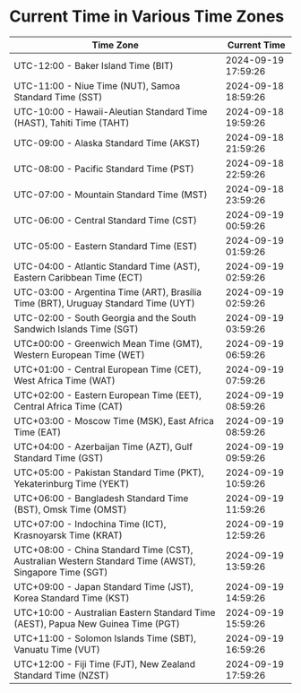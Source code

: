 # Current Time in Various Time Zones

| Time Zone | Current Time |
|-----------|--------------|
| UTC-12:00 - Baker Island Time (BIT) | 2024-09-19 17:59:26 |
| UTC-11:00 - Niue Time (NUT), Samoa Standard Time (SST) | 2024-09-18 18:59:26 |
| UTC-10:00 - Hawaii-Aleutian Standard Time (HAST), Tahiti Time (TAHT) | 2024-09-18 19:59:26 |
| UTC-09:00 - Alaska Standard Time (AKST) | 2024-09-18 21:59:26 |
| UTC-08:00 - Pacific Standard Time (PST) | 2024-09-18 22:59:26 |
| UTC-07:00 - Mountain Standard Time (MST) | 2024-09-18 23:59:26 |
| UTC-06:00 - Central Standard Time (CST) | 2024-09-19 00:59:26 |
| UTC-05:00 - Eastern Standard Time (EST) | 2024-09-19 01:59:26 |
| UTC-04:00 - Atlantic Standard Time (AST), Eastern Caribbean Time (ECT) | 2024-09-19 02:59:26 |
| UTC-03:00 - Argentina Time (ART), Brasília Time (BRT), Uruguay Standard Time (UYT) | 2024-09-19 02:59:26 |
| UTC-02:00 - South Georgia and the South Sandwich Islands Time (SGT) | 2024-09-19 03:59:26 |
| UTC±00:00 - Greenwich Mean Time (GMT), Western European Time (WET) | 2024-09-19 06:59:26 |
| UTC+01:00 - Central European Time (CET), West Africa Time (WAT) | 2024-09-19 07:59:26 |
| UTC+02:00 - Eastern European Time (EET), Central Africa Time (CAT) | 2024-09-19 08:59:26 |
| UTC+03:00 - Moscow Time (MSK), East Africa Time (EAT) | 2024-09-19 08:59:26 |
| UTC+04:00 - Azerbaijan Time (AZT), Gulf Standard Time (GST) | 2024-09-19 09:59:26 |
| UTC+05:00 - Pakistan Standard Time (PKT), Yekaterinburg Time (YEKT) | 2024-09-19 10:59:26 |
| UTC+06:00 - Bangladesh Standard Time (BST), Omsk Time (OMST) | 2024-09-19 11:59:26 |
| UTC+07:00 - Indochina Time (ICT), Krasnoyarsk Time (KRAT) | 2024-09-19 12:59:26 |
| UTC+08:00 - China Standard Time (CST), Australian Western Standard Time (AWST), Singapore Time (SGT) | 2024-09-19 13:59:26 |
| UTC+09:00 - Japan Standard Time (JST), Korea Standard Time (KST) | 2024-09-19 14:59:26 |
| UTC+10:00 - Australian Eastern Standard Time (AEST), Papua New Guinea Time (PGT) | 2024-09-19 15:59:26 |
| UTC+11:00 - Solomon Islands Time (SBT), Vanuatu Time (VUT) | 2024-09-19 16:59:26 |
| UTC+12:00 - Fiji Time (FJT), New Zealand Standard Time (NZST) | 2024-09-19 17:59:26 |
